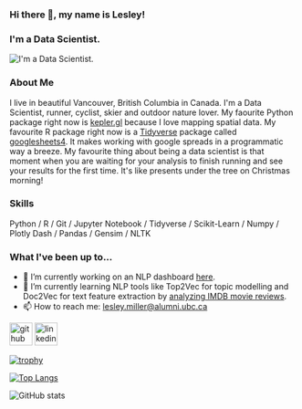 ### Hi there 👋, my name is Lesley!
### I'm a Data Scientist. 
![I'm a Data Scientist. ](img/workstation.png)

### About Me
I live in beautiful Vancouver, British Columbia in Canada. I'm a Data Scientist, runner, cyclist, skier and outdoor nature lover. My faourite Python package right now is [kepler.gl](https://kepler.gl/) because I love mapping spatial data. My favourite R package right now is a [Tidyverse](https://www.tidyverse.org/) package called [googlesheets4](https://github.com/tidyverse/googlesheets4). It makes working with google spreads in a programmatic way a breeze. My favourite thing about being a data scientist is that moment when you are waiting for your analysis to finish running and see your results for the first time. It's like presents under the tree on Christmas morning! 

### Skills
Python / R / Git / Jupyter Notebook / Tidyverse / Scikit-Learn / Numpy / Plotly Dash / Pandas / Gensim / NLTK

### What I've been up to...

- 🔭 I’m currently working on an NLP dashboard [here](https://imdb-text-analysis.herokuapp.com/).
- 🌱 I’m currently learning NLP tools like Top2Vec for topic modelling and Doc2Vec for text feature extraction by [analyzing IMDB movie reviews](https://github.com/aromatic-toast/IMDB_Sentiment_Analysis).
- 📫 How to reach me: lesley.miller@alumni.ubc.ca 


[<img src='https://cdn.jsdelivr.net/npm/simple-icons@3.0.1/icons/github.svg' alt='github' height='40'>](https://github.com/aromatic-toast)  [<img src='https://cdn.jsdelivr.net/npm/simple-icons@3.0.1/icons/linkedin.svg' alt='linkedin' height='40'>](https://www.linkedin.com/in/lesley-miller/)  

[![trophy](https://github-profile-trophy.vercel.app/?username=aromatic-toast&theme=algolia)](https://github.com/ryo-ma/github-profile-trophy)

[![Top Langs](https://github-readme-stats.vercel.app/api/top-langs/?username=aromatic-toast&theme=algolia)](https://github.com/anuraghazra/github-readme-stats)

![GitHub stats](https://github-readme-stats.vercel.app/api?username=aromatic-toast&theme=algolia&show_icons=true&count_private=true)  


